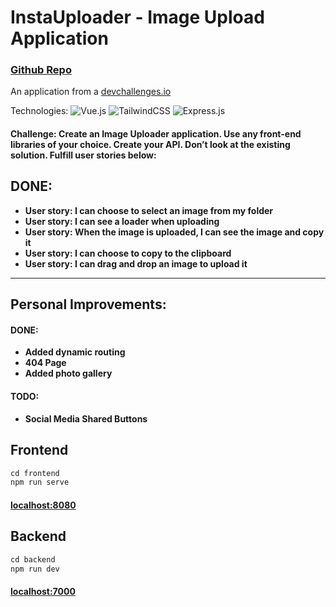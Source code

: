 # InstaUploader - Image Upload Application

### [Github Repo](https://github.com/samuglz/InstaUploader)


An application from a [devchallenges.io](https://devchallenges.io/challenges/O2iGT9yBd6xZBrOcVirx)

Technologies:
![Vue.js](https://img.shields.io/badge/vuejs-%2335495e.svg?style=for-the-badge&logo=vuedotjs&logoColor=%234FC08D)
![TailwindCSS](https://img.shields.io/badge/tailwindcss-%2338B2AC.svg?style=for-the-badge&logo=tailwind-css&logoColor=white)
![Express.js](https://img.shields.io/badge/express.js-%23404d59.svg?style=for-the-badge&logo=express&logoColor=%2361DAFB)

#### Challenge: Create an Image Uploader application. Use any front-end libraries of your choice. Create your API. Don’t look at the existing solution. Fulfill user stories below:

## DONE:
- **User story: I can choose to select an image from my folder**
- **User story: I can see a loader when uploading**
- **User story: When the image is uploaded, I can see the image and copy it**
- **User story: I can choose to copy to the clipboard**
- **User story: I can drag and drop an image to upload it**

---
## Personal Improvements:

#### DONE:

- **Added dynamic routing**
- **404 Page**
- **Added photo gallery**

#### TODO:
- **Social Media Shared Buttons**

## Frontend

```javascript
cd frontend
npm run serve
```
#### [localhost:8080](http://localhost:8080)

## Backend
```javascript
cd backend
npm run dev
```
#### [localhost:7000](http://localhost:7000)

